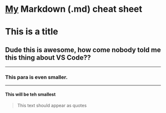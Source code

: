 # [My](github.com/kumarutsav1123) Markdown (.md) cheat sheet

# This is a title

## Dude this is awesome, how come nobody told me this thing about VS Code??
---
### This para is even smaller.
***
#### This will be teh smallest

>This text should appear as quotes